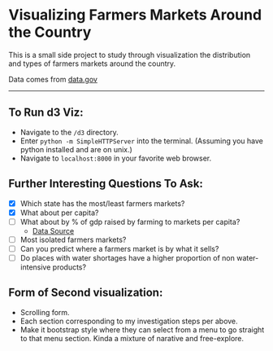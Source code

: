 # Visualizing Farmers Markets Around the Country

This is a small side project to study through visualization the distribution and types of farmers markets around the country. 

Data comes from [data.gov](http://catalog.data.gov/dataset/farmers-markets-geographic-data) 

---

## To Run d3 Viz:

- Navigate to the `/d3` directory. 
- Enter `python -m SimpleHTTPServer` into the terminal. (Assuming you have python installed and are on unix.)
- Navigate to `localhost:8000` in your favorite web browser. 

## Further Interesting Questions To Ask: 

- [x] Which state has the most/least farmers markets? 
- [x] What about per capita?
- [ ] What about by % of gdp raised by farming to markets per capita? 
	- [Data Source](http://www.bea.gov/regional/) 	
- [ ] Most isolated farmers markets?
- [ ] Can you predict where a farmers market is by what it sells?
- [ ] Do places with water shortages have a higher proportion of non water-intensive products?

## Form of Second visualization: 
- Scrolling form. 
- Each section corresponding to my investigation steps per above.
- Make it bootstrap style where they can select from a menu to go straight to that menu section. Kinda a mixture of narative and free-explore.